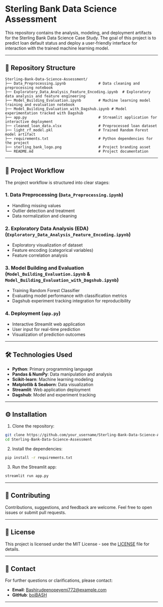 # Sterling Bank Data Science Assessment

This repository contains the analysis, modeling, and deployment artifacts for the Sterling Bank Data Science Case Study. The goal of this project is to predict loan default status and deploy a user-friendly interface for interaction with the trained machine learning model.

---

## 📁 Repository Structure

```
Sterling-Bank-Data-Science-Assessment/
├── Data_Preprocessing.ipynb               # Data cleaning and preprocessing notebook
├── Exploratory_Data_Analysis_Feature_Encoding.ipynb  # Exploratory data analysis and feature engineering
├── Model_Building_Evaluation.ipynb        # Machine learning model training and evaluation notebook
├── Model_Building_Evaluation_with_Dagshub.ipynb # Model experimentation tracked with Dagshub
├── app.py                                 # Streamlit application for interactive deployment
├── cleaned_loan_data.xlsx                 # Preprocessed loan dataset
├── light_rf_model.pkl                     # Trained Random Forest model artifact
├── requirements.txt                       # Python dependencies for the project
├── sterling_bank_logo.png                 # Project branding asset
└── README.md                              # Project documentation
```

---

## 🚀 Project Workflow

The project workflow is structured into clear stages:

### 1. **Data Preprocessing** (`Data_Preprocessing.ipynb`)

* Handling missing values
* Outlier detection and treatment
* Data normalization and cleaning

### 2. **Exploratory Data Analysis (EDA)** (`Exploratory_Data_Analysis_Feature_Encoding.ipynb`)

* Exploratory visualization of dataset
* Feature encoding (categorical variables)
* Feature correlation analysis

### 3. **Model Building and Evaluation** (`Model_Building_Evaluation.ipynb` & `Model_Building_Evaluation_with_Dagshub.ipynb`)

* Training Random Forest Classifier
* Evaluating model performance with classification metrics
* Dagshub experiment tracking integration for reproducibility

### 4. **Deployment** (`app.py`)

* Interactive Streamlit web application
* User input for real-time prediction
* Visualization of prediction outcomes

---

## 🛠️ Technologies Used

* **Python**: Primary programming language
* **Pandas & NumPy**: Data manipulation and analysis
* **Scikit-learn**: Machine learning modeling
* **Matplotlib & Seaborn**: Data visualization
* **Streamlit**: Web application deployment
* **Dagshub**: Model and experiment tracking

---

## ⚙️ Installation

1. Clone the repository:

```bash
git clone https://github.com/your_username/Sterling-Bank-Data-Science-Assessment.git
cd Sterling-Bank-Data-Science-Assessment
```

2. Install the dependencies:

```bash
pip install -r requirements.txt
```

3. Run the Streamlit app:

```bash
streamlit run app.py
```

---

## 🤝 Contributing

Contributions, suggestions, and feedback are welcome. Feel free to open issues or submit pull requests.

---

## 📜 License

This project is licensed under the MIT License - see the [LICENSE](LICENSE) file for details.

---

## 📧 Contact

For further questions or clarifications, please contact:

* **Email**: [Bashirudeenopeyemi772@example.com](mailto:Bashirudeenopeyemi772@example.com)
* **GitHub**: [boiBASH](https://github.com/boibash)

---

